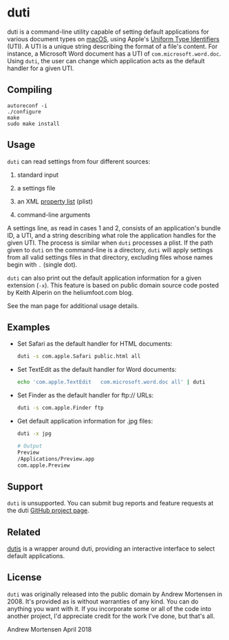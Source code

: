 duti
====

duti is a command-line utility capable of setting default applications for
various document types on [macOS](https://www.apple.com/macos/), using Apple's
[Uniform Type
Identifiers](https://developer.apple.com/library/content/documentation/FileManagement/Conceptual/understanding_utis/understand_utis_intro/understand_utis_intro.html)
(UTI). A UTI is a unique string describing the format of a file's content. For
instance, a Microsoft Word document has a UTI of `com.microsoft.word.doc`. Using
`duti`, the user can change which application acts as the default handler for a
given UTI.


Compiling
---------

    autoreconf -i
    ./configure
    make
    sudo make install


Usage
-----

`duti` can read settings from four different sources:

1. standard input

1. a settings file

1. an XML [property list](https://en.wikipedia.org/wiki/Property_list) (plist)

1. command-line arguments

A settings line, as read in cases 1 and 2, consists of an application's bundle
ID, a UTI, and a string describing what role the application handles for the
given UTI. The process is similar when `duti` processes a plist. If the path
given to `duti` on the command-line is a directory, `duti` will apply settings
from all valid settings files in that directory, excluding files whose names
begin with `.` (single dot).

`duti` can also print out the default application information for a given
extension (`-x`). This feature is based on public domain source code posted
by Keith Alperin on the heliumfoot.com blog.

See the man page for additional usage details.


Examples
--------

* Set Safari as the default handler for HTML documents:

    ```sh
    duti -s com.apple.Safari public.html all
    ```

* Set TextEdit as the default handler for Word documents:

    ```sh
    echo 'com.apple.TextEdit   com.microsoft.word.doc all' | duti
    ```

* Set Finder as the default handler for ftp:// URLs:

    ```sh
    duti -s com.apple.Finder ftp
    ```

* Get default application information for .jpg files:

    ```sh
    duti -x jpg

    # Output
    Preview
    /Applications/Preview.app
    com.apple.Preview
    ```

Support
-------

`duti` is unsupported. You can submit bug reports and feature requests at
the duti [GitHub project page](https://github.com/moretension/duti).

Related
-------
[dutis](https://github.com/tsonglew/dutis) is a wrapper around duti, providing an
interactive interface to select default applications.

License
-------

`duti` was originally released into the public domain by Andrew Mortensen
in 2008. It's provided as is without warranties of any kind. You can do
anything you want with it. If you incorporate some or all of the code into
another project, I'd appreciate credit for the work I've done, but that's all.

Andrew Mortensen
April 2018
